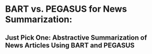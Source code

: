 # BART vs. PEGASUS for News Summarization:
## Just Pick One: Abstractive Summarization of News Articles Using BART and PEGASUS
